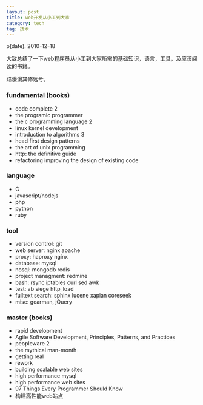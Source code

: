 ```yaml
---
layout: post
title: web开发从小工到大家
category: tech
tag: 技术
---
```


p(date). 2010-12-18

大致总结了一下web程序员从小工到大家所需的基础知识，语言，工具，及应该阅读的书籍。

路漫漫其修远兮。

### fundamental (books)

* code complete 2
* the programic programmer
* the c programming language 2
* linux kernel development
* introduction to algorithms 3
* head first design patterns
* the art of unix programming
* http: the definitive guide
* refactoring improving the design of existing code

### language

* C
* javascript/nodejs
* php
* python
* ruby

### tool

* version control: git
* web server: nginx apache
* proxy: haproxy nginx
* database: mysql
* nosql: mongodb redis 
* project managment: redmine
* bash: rsync iptables curl sed awk
* test: ab siege http_load 
* fulltext search: sphinx lucene xapian coreseek
* misc: gearman, jQuery

### master (books)

* rapid development
* Agile Software Development, Principles, Patterns, and Practices
* peopleware 2
* the mythical man-month
* getting real
* rework
* building scalable web sites
* high performance mysql
* high performance web sites
* 97 Things Every Programmer Should Know
* 构建高性能web站点
